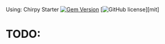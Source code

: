 Using: Chirpy Starter [![Gem Version](https://img.shields.io/gem/v/jekyll-theme-chirpy)](https://rubygems.org/gems/jekyll-theme-chirpy) [![GitHub license](https://img.shields.io/github/license/cotes2020/chirpy-starter.svg?color=blue)][mit]


# TODO:
